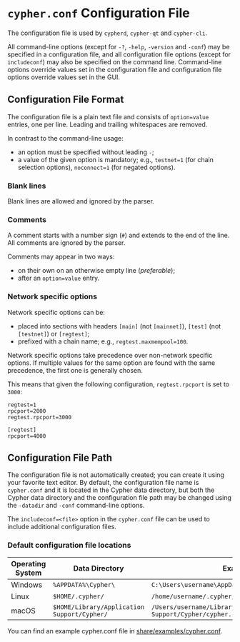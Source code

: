 # `cypher.conf` Configuration File

The configuration file is used by `cypherd`, `cypher-qt` and `cypher-cli`.

All command-line options (except for `-?`, `-help`, `-version` and `-conf`) may be specified in a configuration file, and all configuration file options (except for `includeconf`) may also be specified on the command line. Command-line options override values set in the configuration file and configuration file options override values set in the GUI.

## Configuration File Format

The configuration file is a plain text file and consists of `option=value` entries, one per line. Leading and trailing whitespaces are removed.

In contrast to the command-line usage:
- an option must be specified without leading `-`;
- a value of the given option is mandatory; e.g., `testnet=1` (for chain selection options), `noconnect=1` (for negated options).

### Blank lines

Blank lines are allowed and ignored by the parser.

### Comments

A comment starts with a number sign (`#`) and extends to the end of the line. All comments are ignored by the parser.

Comments may appear in two ways:
- on their own on an otherwise empty line (_preferable_);
- after an `option=value` entry.

### Network specific options

Network specific options can be:
- placed into sections with headers `[main]` (not `[mainnet]`), `[test]` (not `[testnet]`) or `[regtest]`;
- prefixed with a chain name; e.g., `regtest.maxmempool=100`.

Network specific options take precedence over non-network specific options.
If multiple values for the same option are found with the same precedence, the
first one is generally chosen.

This means that given the following configuration, `regtest.rpcport` is set to `3000`:

```
regtest=1
rpcport=2000
regtest.rpcport=3000

[regtest]
rpcport=4000
```

## Configuration File Path

The configuration file is not automatically created; you can create it using your favorite text editor. By default, the configuration file name is `cypher.conf` and it is located in the Cypher data directory, but both the Cypher data directory and the configuration file path may be changed using the `-datadir` and `-conf` command-line options.

The `includeconf=<file>` option in the `cypher.conf` file can be used to include additional configuration files.

### Default configuration file locations

Operating System | Data Directory | Example Path
-- | -- | --
Windows | `%APPDATA%\Cypher\` | `C:\Users\username\AppData\Roaming\Cypher\cypher.conf`
Linux | `$HOME/.cypher/` | `/home/username/.cypher/cypher.conf`
macOS | `$HOME/Library/Application Support/Cypher/` | `/Users/username/Library/Application Support/Cypher/cypher.conf`

You can find an example cypher.conf file in [share/examples/cypher.conf](../share/examples/cypher.conf).
